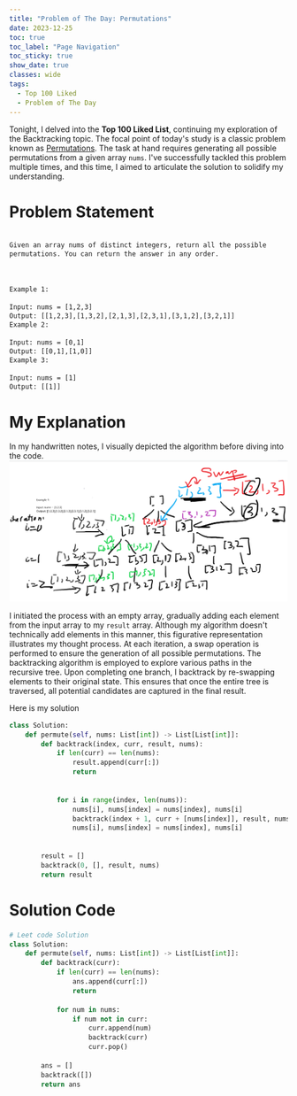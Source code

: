 ```yaml
---
title: "Problem of The Day: Permutations"
date: 2023-12-25
toc: true
toc_label: "Page Navigation"
toc_sticky: true
show_date: true
classes: wide
tags:
  - Top 100 Liked
  - Problem of The Day
---
```

Tonight, I delved into the **Top 100 Liked List**, continuing my exploration of the Backtracking topic. The focal point of today's study is a classic problem known as [Permutations](https://leetcode.com/problems/permutations/description/?envType=study-plan-v2&envId=top-100-liked). The task at hand requires generating all possible permutations from a given array `nums`. I've successfully tackled this problem multiple times, and this time, I aimed to articulate the solution to solidify my understanding.

# Problem Statement
```

Given an array nums of distinct integers, return all the possible permutations. You can return the answer in any order.

 

Example 1:

Input: nums = [1,2,3]
Output: [[1,2,3],[1,3,2],[2,1,3],[2,3,1],[3,1,2],[3,2,1]]
Example 2:

Input: nums = [0,1]
Output: [[0,1],[1,0]]
Example 3:

Input: nums = [1]
Output: [[1]]
```

# My Explanation
In my handwritten notes, I visually depicted the algorithm before diving into the code.
[![notes](/assets/images/2023-12-25_20-00-38-permutation.png)](/assets/images/2023-12-25_20-00-38-permutation.png)

I initiated the process with an empty array, gradually adding each element from the input array to my `result` array. Although my algorithm doesn't technically add elements in this manner, this figurative representation illustrates my thought process. At each iteration, a swap operation is performed to ensure the generation of all possible permutations. The backtracking algorithm is employed to explore various paths in the recursive tree. Upon completing one branch, I backtrack by re-swapping elements to their original state. This ensures that once the entire tree is traversed, all potential candidates are captured in the final result.

Here is my solution
```python
class Solution:
    def permute(self, nums: List[int]) -> List[List[int]]:
        def backtrack(index, curr, result, nums):
            if len(curr) == len(nums):
                result.append(curr[:])
                return


            for i in range(index, len(nums)):
                nums[i], nums[index] = nums[index], nums[i]
                backtrack(index + 1, curr + [nums[index]], result, nums)
                nums[i], nums[index] = nums[index], nums[i]


        result = []
        backtrack(0, [], result, nums)
        return result
```

# Solution Code
```python
# Leet code Solution
class Solution:
    def permute(self, nums: List[int]) -> List[List[int]]:
        def backtrack(curr):
            if len(curr) == len(nums):
                ans.append(curr[:])
                return
        
            for num in nums:
                if num not in curr:
                    curr.append(num)
                    backtrack(curr)
                    curr.pop()
            
        ans = []
        backtrack([])
        return ans
```